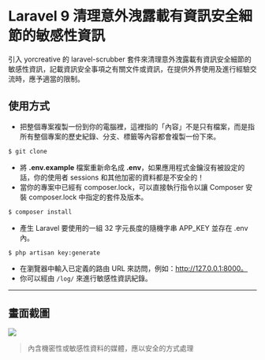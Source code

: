 # Laravel 9 清理意外洩露載有資訊安全細節的敏感性資訊

引入 yorcreative 的 laravel-scrubber 套件來清理意外洩露載有資訊安全細節的敏感性資訊，記載資訊安全事項之有關文件或資訊，在提供外界使用及進行經驗交流時，應予適當的限制。

## 使用方式
- 把整個專案複製一份到你的電腦裡，這裡指的「內容」不是只有檔案，而是指所有整個專案的歷史紀錄、分支、標籤等內容都會複製一份下來。
```sh
$ git clone
```
- 將 __.env.example__ 檔案重新命名成 __.env__，如果應用程式金鑰沒有被設定的話，你的使用者 sessions 和其他加密的資料都是不安全的！
- 當你的專案中已經有 composer.lock，可以直接執行指令以讓 Composer 安裝 composer.lock 中指定的套件及版本。
```sh
$ composer install
```
- 產⽣ Laravel 要使用的一組 32 字元長度的隨機字串 APP_KEY 並存在 .env 內。
```sh
$ php artisan key:generate
```
- 在瀏覽器中輸入已定義的路由 URL 來訪問，例如：http://127.0.0.1:8000。
- 你可以經由 `/log/` 來進行敏感性資訊紀錄。

----

## 畫面截圖
![](https://i.imgur.com/PBCRiIk.png)
> 內含機密性或敏感性資料的媒體，應以安全的方式處理
